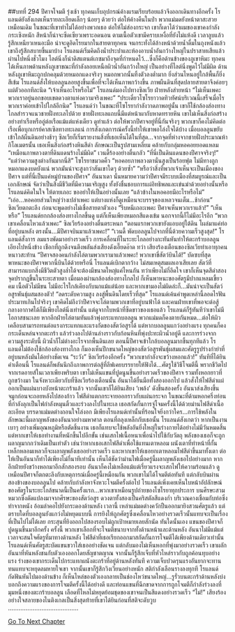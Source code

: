 ##บทที่ 294 ปีศาจโจมตี
รุ่งเช้า ทุกคนเก็บอุปกรณ์ค้างแรมเรียบร้อยแล้วจึงออกเดินทางอีกครั้ง
โรแลนด์ยังสังเกตเห็นรายละเอียดเล็กๆ น้อยๆ ด้วยว่า ต่อให้ค้างคืนในป่า พวกแม่มดยังหน้าตาสะสวยเหมือนเดิม ในขณะที่เขาทำไม่ได้อย่างพวกเธอ ต่อให้ไม่ส่องกระจก เขาก็เดาได้ว่าผมของเขาคงกำลังกระเซิงหนัก สีหน้าก็น่าจะซีดเซียวเพราะอดนอน ตามเนื้อตัวเขามีคราบเหงื่อที่ยังไม่แห้งดี เวลาลูบแล้วรู้สึกเหนียวเหนอะมือ น่าจะดูอิดโรยมากในสายตาทุกคน จนกระทั่งได้ล้างหน้าด้วยน้ำดื่มในถุงหนังแล้ว เขาถึงรู้สึกสบายขึ้นมาบ้าง
โรแลนด์เริ่มคิดถึงน้ำประปาและห้องอาบน้ำอันกว้างใหญ่ในปราสาทเสียแล้ว
ผ่านไปหนึ่งชั่วโมง ไลต์นิ่งก็นำดิสแตนต์เกซมาถึงจุดที่กำหนดไว้...ซึ่งก็คือด้านข้างของภูเขาหิมะ ทุกคนได้เห็นภาพด้านหลังภูเขาขณะที่กำลังลอยเหนือผิวน้ำอันกว้างใหญ่
เป็นอย่างที่ไลต์นิ่งพูดไว้ไม่มีผิด ด้านหลังภูเขาหิมะถูกปกคลุมด้วยหมอกแดงจริงๆ หมอกพวกนั้นทิ้งตัวลงต่ำมาก ยิ่งส่วนไหนอยู่ใกล้พื้นก็ยิ่งสีเข้ม โรแลนด์สั่งให้บอลลูนลอยสูงขึ้นเพื่อที่จะได้เห็นภาพกว้างขึ้น ภาพผืนดินที่สุดปลายสายตาจึงค่อยๆ แผ่ตัวออกทีละนิด
“เจ้าเห็นอะไรหรือไม่” โรแลนด์มองไปทางซิลเวีย
ฝ่ายหลังส่ายหน้า “ไม่เห็นเพคะ พวกเราอยู่นอกขอบเขตดวงตาแห่งความจริงเพคะ”
“ประเดี๋ยวโซโรยาวาดทิวทัศน์บริเวณนี้เสร็จเมื่อไร พวกเราค่อยเข้าไปใกล้อีกนิด” โรแลนด์ว่า
ในขณะที่โซโรยากำลังวาดภาพอยู่นั้น เขาก็ใช้กล้องส่องทางไกลสำรวจแนวชายฝั่งทะเลไปด้วย ชายฝั่งทะเลแถบนี้มีแต่หน้าผากับหาดทรายหิน เขาไม่เห็นสิ่งก่อสร้างอย่างท่าเรือหรืออู่ต่อเรือแม้แต่แห่งเดียว ดูท่าแล้ว ต่อให้พวกปีศาจอยู่ที่นี่กันจริงๆ พวกเขาก็คงไม่คิดต่อเรือเพื่อบุกเกรย์คาสเซิลทางทะเลแน่ การสังเกตการณ์ครั้งนี้ทำให้เขาพอโล่งใจได้บ้าง
เมื่อบอลลูนขยับเข้าใกล้ผืนดินอย่างช้าๆ ซิลเวียก็เริ่มรายงานสิ่งที่เธอเห็นได้ในที่สุด...จากจุดที่ห่างจากชายฝั่งประมาณห้ากิโลเมตรนั้น เธอเห็นสิ่งก่อสร้างหินสีดำ ลักษณะเป็นรูปสามเหลี่ยม คล้ายกับกลุ่มหอคอยยอดแหลม
“เหมือนภาพลวงตาที่ดินแดนร้างไม่มีผิด” เวนดี้ร้องอย่างตื่นกลัว “ที่นี่เป็นดินแดนของปีศาจจริงๆ!”
“แต่ว่าความสูงต่างกันมากนี่สิ” โซโรยาขมวดคิ้ว “หอคอยภาพลวงตานั่นสูงเป็นร้อยฟุต ไม่มีทางถูกหมอกแดงบดบังแน่ พวกมันน่าจะสูงกว่าสันเขาใดๆ ด้วยซ้ำ”
“หรือว่าสิ่งที่พวกเจ้าเห็นจะเป็นเมืองของปีศาจ แต่ที่นี่เป็นแค่หมู่บ้านของปีศาจ” อันนาเดา
นั่นหมายความว่าปีศาจมีระบบเมืองที่สมบูรณ์และเป็นเอกลักษณ์ จัดว่าเป็นสิ่งมีชีวิตที่มีความเจริญสูง ทั้งยังชื่นชอบการแผ่อิทธิพลและเข่นฆ่าด้วยอย่างนั้นหรือ โรแลนด์คิดในใจ ให้ตายเถอะ ขออย่าให้เป็นอย่างนั้นเลย “แล้วข้างในหอคอยมีอะไรหรือไม่”
“เอ่อ...หอคอยส่วนใหญ่ว่างเปล่าเพคะ แต่บางแห่งก็ดูเหมือนจะบรรจุของเหลวจนเต็ม...ช้าก่อน” ซิลเวียตกตะลึง ก่อนจะพูดอย่างไม่เชื่อสายตาตัวเอง “รีบหนีเถอะเพคะ ปีศาจเห็นพวกเราแล้ว!”
“เห็นหรือ” โรแลนด์ยกกล้องส่องทางไกลขึ้นดู แต่ก็เห็นเพียงหมอกสีแดงเข้ม นอกจากนี้ก็ไม่มีอะไรอีก
“พวกเขาเคลื่อนไหวแล้วเพคะ” ซิลเวียร้องอย่างตื่นตระหนก “ตอนแรกพวกเขายังแอบอยู่ใต้ดิน โผล่มาแค่ท่อที่อยู่บนหลัง ตรงนั้น...มีปีศาจบินมาแล้วเพคะ!”
“เวนดี้ พัดบอลลูนไปจากที่นี่ด้วยความเร็วสูงสุด!” โรแลนด์สั่งการ
ลมแรงพัดมาอย่างรวดเร็ว การเคลื่อนที่ในระยะไกลอย่างกะทันหันทำให้ตะกร้าบอลลูนเอียงไปหนึ่งข้าง เชือกที่ถูกดึงจนตึงพลันส่งเสียงดังเอี๊ยดอ๊าด
ทว่า เสียงร้องเตือนของซิลเวียทำเอาทุกคนหนาวสะท้าน
“ปีศาจสองคนกำลังไล่ตามพวกเรามาแล้วเพคะ! พวกเขาขี่สัตว์บินได้!”
บัดซบที่สุด พาหนะของปีศาจพวกนี้บินได้ด้วยหรือนี่ โรแลนด์เบิกตากว้าง ไม่สมเหตุสมผลเอาเสียเลย สัตว์ที่สามารถแบกสิ่งมีชีวิตตัวสูงล่ำได้จะต้องมีขนาดใหญ่แค่ไหนกัน
ทว่าเพียงไม่กี่อึดใจ เขาก็เห็นจุดสีดำสองจุดปรากฏขึ้นในระยะสายตา เมื่อมองผ่านกล้องส่องทางไกลไป ก็เห็นพาหนะของศัตรูมีปากแหลมเขี้ยวคม เนื้อตัวไม่มีขน ไม่มีอะไรใกล้เคียงกับนกแม้แต่น้อย และหากเขามองไม่ผิดล่ะก็...มันน่าจะเป็นสัตว์อสูรพันธุ์ผสมสองตัว!
“ลดระดับความสูง ลงสู่พื้นดินโดยเร็วที่สุด” โรแลนด์เค้นคำพูดเหล่านี้ลอดไรฟัน
ประมาทเกินไปจริงๆ เขาคิดไม่ถึงว่าปีศาจจะไล่ตามพวกเขาที่อยู่บนฟ้าได้ และคนฝ่ายเขาที่พอจะต่อสู้กลางอากาศได้ก็มีเพียงไลต์นิ่งเท่านั้น แต่ดูจากใบหน้าที่ซีดขาวของเธอแล้ว โรแลนด์ก็รู้ทันทีว่าเขาไม่มีโอกาสชนะเลย หากอีกฝ่ายไล่ตามทันแล้วพุ่งกระแทกบอลลูน พวกแม่มดก็คงตายกันหมด...ต่อให้ผิวเคลือบสามารถทนต่อแรงกระแทกและแรงกัดของสัตว์อสูรได้ แต่หากบอลลูนแกว่งอย่างแรง ทุกคนก็คงกระเด็นหล่นจากตะกร้า แล้วร่วงลงไปด้านล่างราวกับก้อนหินที่พุ่งปะทะผิวน้ำอยู่ดี
และการร่วงจากความสูงระดับนี้ ผิวน้ำก็ไม่ต่างอะไรจากพื้นดินเลย
ตอนนี้ปีศาจเข้าใกล้บอลลูนมากขึ้นทุกทีแล้ว โรแลนด์ไม่ต้องใช้กล้องส่องทางไกล ก็มองเห็นปีกขนาดใหญ่ของสัตว์อสูรพันธุ์ผสมและศัตรูรูปร่างกำยำที่อยู่บนหลังมันได้อย่างชัดเจน
“ระวัง” ซิลเวียร้องอีกครั้ง “พวกเขากำลังจะขว้างหอกแล้ว!”
ทันทีที่ได้ยินคำเตือนนี้ โรแลนด์ก็พลันนึกถึงภาพการต่อสู้ที่ลีฟเคยบรรยายให้ฟังได้...ศัตรูใช้วิธีโจมตีนี้ พรากชีวิตไปจากเรดอายส์ในเวลาเพียงพริบตา
เขาไม่เห็นแขนที่ปูดนูนขึ้นอย่างรวดเร็วของปีศาจ รวมทั้งหอกยาวที่ถูกขว้างมา ในจังหวะเดียวกับที่ซิลเวียร้องเตือนนั้น อันนาได้ยื่นมือทั้งสองออกไป แล้วสั่งให้ไฟสีดำแผ่ออกเป็นแผ่นบางบังหน้าตะกร้าแล้ว
จากนั้นเขาก็ได้ยินเสียง ‘เพล้ง’ ดังขึ้นสองครั้ง
อันนาส่งเสียงขึ้นจมูกก่อนจะถอยหลังไปสองก้าว ไฟสีดำแตกกระจายออกราวกับแผ่นกระจก ในขณะที่ด้ามหอกครึ่งท่อนที่กำลังลุกเป็นไฟกำลังหมุนติ้วและร่วงลงไปในทะเล
เธอสกัดกั้นการจู่โจมครั้งนี้ได้ด้วยม่านไฟสีดำเนื้อละเอียด
บรรดาแม่มดต่างถอนใจโล่งอก มีเพียงโรแลนด์เท่านั้นที่ร้อนใจยิ่งกว่าใคร...การใช้พลังในลักษณะนี้ผลาญพลังของอันนาอย่างมหาศาล ตอนที่ถลุงเหล็กกับเธอนั้น โรแลนด์สังเกตว่า หากเป็นงานเบาๆ อย่างเพิ่มอุณหภูมิหรือตัดชิ้นงาน เธอก็แทบจะใช้พลังอันยิ่งใหญ่ในร่างกายได้อย่างไม่มีวันหมดสิ้น แต่หากเขาให้เธอทำงานที่หนักขึ้นไปอีกขั้น เช่นเสกไฟเนื้อหนาเพื่อนำไปใช้กับวัตถุ พลังของเธอก็จะถูกผลาญมากกว่าเดิมเป็นเท่าตัว เช่นว่าหากเธอเสกไฟสีดำเพื่อใช้แทนเตาหลอม ผนังเตาที่ทำหน้าที่กั้นเหล็กหลอมเหลวก็จะผลาญพลังเธออย่างรวดเร็ว และหากเขาให้เธอยกเตาหลอมไฟสีดำขึ้นมาทั้งเตา ต่อให้เป็นอันนาก็ทำได้เพียงไม่กี่นาทีเท่านั้น
เห็นได้ชัดว่าม่านไฟเมื่อครู่นี้ผลาญพลังเธอไปอย่างมาก หากอีกฝ่ายยังขว้างหอกมาอีกสักสองรอบ อันนาก็คงไม่เหลือแม้แต่เรี่ยวแรงจะเสกไฟให้ความร้อนแล้ว
ดูเหมือนปีศาจก็ตกตะลึงกับเหตุการณ์เมื่อครู่นี้เหมือนกัน พวกเขาไม่ได้โจมตีต่อทันที แต่กลับบินผ่านสองข้างของบอลลูนไป คล้ายกับกำลังหาจังหวะโจมตีครั้งต่อไป โรแลนด์เพิ่งเคยเห็นใบหน้าอัปลักษณ์ของศัตรูในระยะใกล้ขนาดนี้เป็นครั้งแรก...พวกเขาเหมือนรูปถ่ายของโซโรยาทุกประการ บนศีรษะสวมหมวกซึ่งดัดแปลงมาจากศีรษะของสัตว์อสูร ดวงตาทั้งสองเป็นคริสตัลสีแดงก่ำ บริเวณคางเชื่อมกับท่อซึ่งทำจากหนัง อ้อมลำคอไปยังกระดองด้านหลัง
เวลานี้ เหล่าแม่มดต่างควักปืนออกมายิงสวนศัตรูแล้ว แต่ตราบใดที่บอลลูนยังแกว่งไม่หยุดแบบนี้ การยิงให้ถูกศัตรูซึ่งเคลื่อนไหวอย่างรวดเร็วนั้นแทบจะเป็นเรื่องที่เป็นไปไม่ได้เลย กระสุนที่ยิงออกไปสองรอบไม่ถูกเป้าหมายเลยสักนัด
ทันใดนั้นเอง แขนของปีศาจก็ปูดนูนขึ้นมาอีกครั้ง ครั้งนี้ พวกเขาเลือกที่จะโจมตีขนาบจากทั้งด้านหน้าและด้านหลัง
อันนาไม่มีแม้แต่เวลาจะสนใจศัตรูที่มาทางด้านหลัง ไฟสีดำที่เธอเรียกออกมาสกัดกั้นการโจมตีได้เพียงด้านเดียวเท่านั้น โรแลนด์เห็นศัตรูสะบัดแขนขวาใส่เธออย่างชัดเจน แต่กลับมองไม่เห็นหอกที่พุ่งมาอย่างรวดเร็ว เขาผลักอันนาที่หันหลังชนกับตัวเองออกโดยสัญชาตญาณ จากนั้นก็รู้สึกเจ็บที่หัวไหล่ราวกับถูกค้อนทุบอย่างแรง ร่างของเขากระเด็นไปกระแทกผนังตะกร้าที่อยู่ด้านหลังทันที
ความเจ็บปวดรุนแรงอันยากจะทานทนแทบจะหยุดลมหายใจเขา จากนั้นเขาก็รู้สึกวิงเวียนอย่างหนัก สติกำลังเลือนรางลงทุกที
โรแลนด์กัดฟันหันไปมองด้านข้าง ก็เห็นไหล่ของตัวเองกลายเป็นช่องโหว่ขนาดใหญ่...รูรั่วบนตะกร้าด้านหลังบ่งบอกถึงความแรงของการโจมตีครั้งนี้ได้อย่างดี
และท่อนแขนที่ฉีกขาดจากการถูกโจมตีก็กำลังร่วงลงที่มุมหนึ่งของตะกร้าบอลลูน เลือดที่ไหลไม่หยุดย้อมชุดของเขาจนเป็นสีแดงอย่างรวดเร็ว
“ไม่!” เสียงร้องอย่างใจสลายของไนติงเกลเป็นสิ่งสุดท้ายที่เขาได้ยินก่อนที่สติจะดับวูบ
........................................






[Go To Next Chapter]( ./207.md)